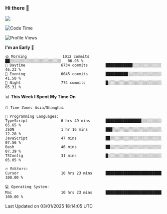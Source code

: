 ### Hi there 👋

<!--
**JJAYCHEN1e/jjaychen1e** is a ✨ _special_ ✨ repository because its `README.md` (this file) appears on your GitHub profile.

Here are some ideas to get you started:

- 🔭 I’m currently working on ...
- 🌱 I’m currently learning ...
- 👯 I’m looking to collaborate on ...
- 🤔 I’m looking for help with ...
- 💬 Ask me about ...
- 📫 How to reach me: ...
- 😄 Pronouns: ...
- ⚡ Fun fact: ...
-->

[![](https://github-readme-stats.vercel.app/api?username=jjaychen1e&show_icons=true)](https://github.com/jjaychen1e/github-readme-stats?count_private=true)

<!--START_SECTION:waka-->
![Code Time](http://img.shields.io/badge/Code%20Time-1%2C702%20hrs%2058%20mins-blue)

![Profile Views](http://img.shields.io/badge/Profile%20Views-0-blue)

**I'm an Early 🐤** 

```text
🌞 Morning                1012 commits        ██░░░░░░░░░░░░░░░░░░░░░░░   06.95 % 
🌆 Daytime                6734 commits        ████████████░░░░░░░░░░░░░   46.23 % 
🌃 Evening                6045 commits        ██████████░░░░░░░░░░░░░░░   41.50 % 
🌙 Night                  774 commits         █░░░░░░░░░░░░░░░░░░░░░░░░   05.31 % 
```


📊 **This Week I Spent My Time On** 

```text
🕑︎ Time Zone: Asia/Shanghai

💬 Programming Languages: 
TypeScript               6 hrs 49 mins       ████████████████░░░░░░░░░   65.65 % 
JSON                     1 hr 16 mins        ███░░░░░░░░░░░░░░░░░░░░░░   12.20 % 
JavaScript               47 mins             ██░░░░░░░░░░░░░░░░░░░░░░░   07.56 % 
Bash                     46 mins             ██░░░░░░░░░░░░░░░░░░░░░░░   07.39 % 
TSConfig                 31 mins             █░░░░░░░░░░░░░░░░░░░░░░░░   05.05 % 

🔥 Editors: 
Cursor                   10 hrs 23 mins      █████████████████████████   100.00 % 

💻 Operating System: 
Mac                      10 hrs 23 mins      █████████████████████████   100.00 % 
```


 Last Updated on 03/01/2025 18:14:05 UTC
<!--END_SECTION:waka-->
